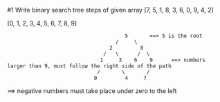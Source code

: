 #1 Write binary search tree steps of given array [7, 5, 1, 8, 3, 6, 0, 9, 4, 2]

[0, 1, 2, 3, 4, 5, 6, 7, 8, 9]

                                          5       ==> 5 is the root
                                       /     \
                                     2         8
                                   /   \      /  \
                                  1     3    6    9      ==> numbers larger than 9, must follow the right side of the path
                                 /       \       /
                                0         4     7
                                
==> negative numbers must 
take place under zero 
to the left

